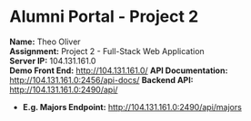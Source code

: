 # Alumni Portal - Project 2

**Name:** Theo Oliver  
**Assignment:** Project 2 - Full-Stack Web Application  
**Server IP:** 104.131.161.0  
**Demo Front End:** http://104.131.161.0/
**API Documentation:** http://104.131.161.0:2456/api-docs/
**Backend API:** http://104.131.161.0:2490/api/
  - **E.g. Majors Endpoint:** http://104.131.161.0:2490/api/majors

